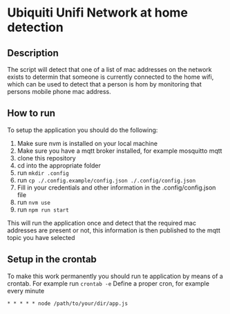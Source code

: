 # Ubiquiti Unifi Network at home detection

## Description
The script will detect that one of a list of mac addresses on the network exists to determin that someone is currently connected to the home wifi, which can be used to detect that a person is hom by monitoring that persons mobile phone mac address.

## How to run
To setup the application you should do the following:

1. Make sure nvm is installed on your local machine
2. Make sure you have a mqtt broker installed, for example mosquitto mqtt
3. clone this repository
4. cd into the appropriate folder
5. run ```mkdir .config```
6. run ```cp ./.config.example/config.json ./.config/config.json```
7. Fill in your credentials and other information in the .config/config.json file
8. run ```nvm use```
9. run ```npm run start```

This will run the application once and detect that the required mac addresses are present or not, this information is then published to the mqtt topic you have selected

## Setup in the crontab
To make this work permanently you should run te application by means of a crontab. For example run ```crontab -e```
Define a proper cron, for example every minute

```* * * * * node /path/to/your/dir/app.js```

